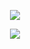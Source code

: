 <p align="center">
  <a href="https://github.com/Szypko">
    <img src="https://lanyard.cnrad.dev/api/941798279740526742?theme=light&bg=809ecf&animated=false&hideStatus=true&hideDiscrim=true&borderRadius=30px&idleMessage=Probably%20doing%20something%20else..."/>
  </a>
</p>

<p align="center">
  <tr>
    <td align="center" style="padding=0;width=50%;">
      <img src="https://github-readme-stats.vercel.app/api/?username=Szypko&title_color=8A2BE2&text_color=e2e2e2&show_icons=true&bg_color=00000000&hide_border=true&icon_color=8A2BE2&hide_title=false&count_private=true&include_all_commits=true&enable_animations=true" />
    </td>
  </tr>
</p>
